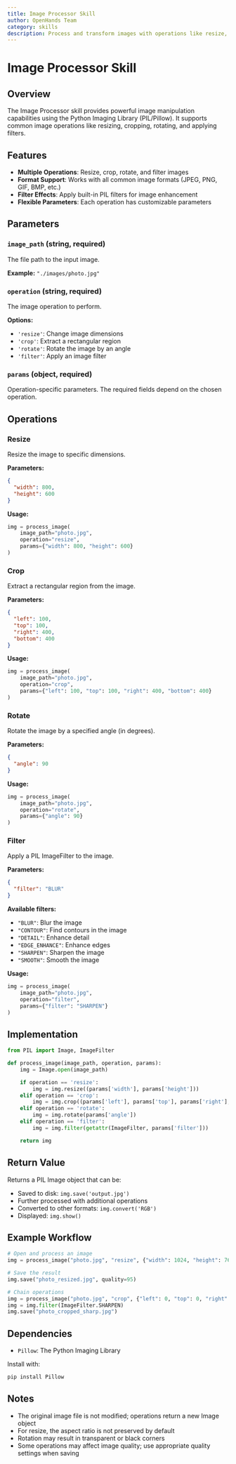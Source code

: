 ```yaml
---
title: Image Processor Skill
author: OpenHands Team
category: skills
description: Process and transform images with operations like resize, crop, and filter application using PIL.
---
```


# Image Processor Skill

## Overview

The Image Processor skill provides powerful image manipulation capabilities using the Python Imaging Library (PIL/Pillow). It supports common image operations like resizing, cropping, rotating, and applying filters.

## Features

- **Multiple Operations**: Resize, crop, rotate, and filter images
- **Format Support**: Works with all common image formats (JPEG, PNG, GIF, BMP, etc.)
- **Filter Effects**: Apply built-in PIL filters for image enhancement
- **Flexible Parameters**: Each operation has customizable parameters

## Parameters

### `image_path` (string, required)
The file path to the input image.

**Example:** `"./images/photo.jpg"`

### `operation` (string, required)
The image operation to perform.

**Options:**
- `'resize'`: Change image dimensions
- `'crop'`: Extract a rectangular region
- `'rotate'`: Rotate the image by an angle
- `'filter'`: Apply an image filter

### `params` (object, required)
Operation-specific parameters. The required fields depend on the chosen operation.

## Operations

### Resize

Resize the image to specific dimensions.

**Parameters:**
```json
{
  "width": 800,
  "height": 600
}
```

**Usage:**
```python
img = process_image(
    image_path="photo.jpg",
    operation="resize",
    params={"width": 800, "height": 600}
)
```

### Crop

Extract a rectangular region from the image.

**Parameters:**
```json
{
  "left": 100,
  "top": 100,
  "right": 400,
  "bottom": 400
}
```

**Usage:**
```python
img = process_image(
    image_path="photo.jpg",
    operation="crop",
    params={"left": 100, "top": 100, "right": 400, "bottom": 400}
)
```

### Rotate

Rotate the image by a specified angle (in degrees).

**Parameters:**
```json
{
  "angle": 90
}
```

**Usage:**
```python
img = process_image(
    image_path="photo.jpg",
    operation="rotate",
    params={"angle": 90}
)
```

### Filter

Apply a PIL ImageFilter to the image.

**Parameters:**
```json
{
  "filter": "BLUR"
}
```

**Available filters:**
- `"BLUR"`: Blur the image
- `"CONTOUR"`: Find contours in the image
- `"DETAIL"`: Enhance detail
- `"EDGE_ENHANCE"`: Enhance edges
- `"SHARPEN"`: Sharpen the image
- `"SMOOTH"`: Smooth the image

**Usage:**
```python
img = process_image(
    image_path="photo.jpg",
    operation="filter",
    params={"filter": "SHARPEN"}
)
```

## Implementation

```python
from PIL import Image, ImageFilter

def process_image(image_path, operation, params):
    img = Image.open(image_path)

    if operation == 'resize':
        img = img.resize((params['width'], params['height']))
    elif operation == 'crop':
        img = img.crop((params['left'], params['top'], params['right'], params['bottom']))
    elif operation == 'rotate':
        img = img.rotate(params['angle'])
    elif operation == 'filter':
        img = img.filter(getattr(ImageFilter, params['filter']))

    return img
```

## Return Value

Returns a PIL Image object that can be:
- Saved to disk: `img.save('output.jpg')`
- Further processed with additional operations
- Converted to other formats: `img.convert('RGB')`
- Displayed: `img.show()`

## Example Workflow

```python
# Open and process an image
img = process_image("photo.jpg", "resize", {"width": 1024, "height": 768})

# Save the result
img.save("photo_resized.jpg", quality=95)

# Chain operations
img = process_image("photo.jpg", "crop", {"left": 0, "top": 0, "right": 500, "bottom": 500})
img = img.filter(ImageFilter.SHARPEN)
img.save("photo_cropped_sharp.jpg")
```

## Dependencies

- `Pillow`: The Python Imaging Library

Install with:
```bash
pip install Pillow
```

## Notes

- The original image file is not modified; operations return a new Image object
- For resize, the aspect ratio is not preserved by default
- Rotation may result in transparent or black corners
- Some operations may affect image quality; use appropriate quality settings when saving
